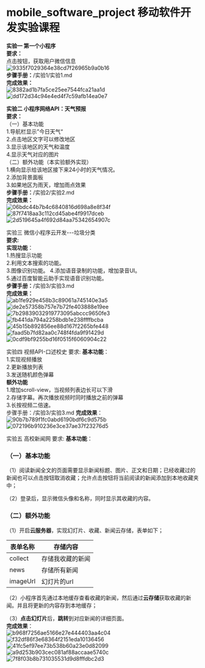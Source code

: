 # mobile_software_project 移动软件开发实验课程
**实验一 第一个小程序**   
**要求：**   
点击按钮，获取用户微信信息    
![9335f7029364e38cd7f26965b9a0b16](https://github.com/user-attachments/assets/45886efe-4805-40a8-bdcc-f15443bd7471)   
**步骤手册：**/实验1/实验1.md    
**完成效果：**    
![8382ad1b7fa5ce25ee7544fca21aa1d](https://github.com/user-attachments/assets/ba7b427a-722a-42d8-925e-d0d88bb126bb)    
![dd172d34c94e4ed4f7c59afb14ea0e7](https://github.com/user-attachments/assets/eeaf188d-f889-4730-9716-f88a5a5d2343)    

**实验二 小程序网络API：天气预报**   
**要求：**       
（一）基本功能   
1.导航栏显示”今日天气“   
2.点击地区文字可以修改地区   
3.显示该地区的天气和温度   
4.显示天气对应的图片   
（二）额外功能（本实验额外实现）   
1.横向显示给该地区接下来24小时的天气情况。   
2.添加背景面板   
3.如果地区为雨天，增加雨点效果   
**步骤手册：**/实验2/实验2.md   
**完成效果：**   
![06bdc44b7b4c6840816d698a8e8f34f](https://github.com/user-attachments/assets/e092472f-6c0e-4649-a167-02305029e6a4)   
![87f7418aa3c112cd45abe4f9917dceb](https://github.com/user-attachments/assets/194d3737-1b64-423f-bae4-a032be9cdd1f)   
![2d519645a4f692d84aa75342654907c](https://github.com/user-attachments/assets/705fa4d8-79cd-48c7-89f9-ef913d51870d)   
     
实验三 微信小程序云开发---垃圾分类     
**要求:**     
**实现功能**：   
1.热搜显示功能   
2.利用文本搜索的功能。   
3.图像识别功能。
4.添加语音录制的功能，增加录音UI。     
5.通过百度智能云助手实现语音识别功能。     
**步骤手册：**/实验3/实验3.md     
**完成效果：**     
![ab1fe929e458b3c89061a745140e3a5](https://github.com/user-attachments/assets/58dda3c8-2d39-4e9e-b350-f26b7b37f7f8)
![de2e57358b757e7b72fe403888e19ee](https://github.com/user-attachments/assets/e5a66109-7569-465c-be59-b0a97e8e2973)
![7b29839032919773095abccc9650fe3](https://github.com/user-attachments/assets/74601c64-9c5f-4623-a221-ef73e186b8f4)
![fb441da794a2258bdb1e238ffffbcba](https://github.com/user-attachments/assets/54dd0045-f781-45d7-bee4-a1a4c500fe79)
![45b15b892856ee88d167f2265bfe448](https://github.com/user-attachments/assets/373f2646-9a5c-4b9f-a622-f3bac784be7d)
![faad5b7fd82aa0c748f4fda9f91429d](https://github.com/user-attachments/assets/86ae01b7-bfe1-45da-b05e-c9527b643a7a)
![0cdf9bf9255bd16f0515f6060904c22](https://github.com/user-attachments/assets/29361dcf-1ec2-4c1f-bdad-aa2a0692b266)


实验四 视频API-口述校史
要求:
**基本功能**：    
1.实现视频播放   
2.更新播放列表    
3.发送随机颜色弹幕    
**额外功能**     
1.增加scroll-view，当视频列表边长可以下滑    
2.存储字幕。再次播放视频时同时播放之前的弹幕    
3.长按视频二倍速。     
步骤手册：/实验3/实验3.md
**完成效果**：      
![90b7b789f1fc0abd6190bdf6c9d575b](https://github.com/user-attachments/assets/b86fc9d2-192e-495e-99b9-45518c5a3201)
![072196b910236e3ce37ae37f23276d5](https://github.com/user-attachments/assets/140a9403-1b88-4a19-a9c1-2900a5f6670d)


实验五 高校新闻网
要求:
**基本功能**：    
### （一）基本功能    

（1）阅读新闻全文的页面需要显示新闻标题、图片、正文和日期；已经收藏过的新闻也可以点击按钮取消收藏；允许点击按钮将当前阅读的新闻添加到本地收藏夹中；    

（2）登录后，显示微信头像和名称，同时显示其收藏的内容。    

### （二）额外功能      

（1）开启**云服务器**，实现幻灯片、收藏、新闻云存储，表单如下；     

| 表单名称 | 存储内容         |     
| -------- | ---------------- |   
| collect  | 存储我收藏的新闻 |      
| news     | 存储所有新闻     |     
| imageUrl | 幻灯片的url      |      

（2）小程序首先通过本地缓存查看收藏的新闻，然后通过**云存储**获取收藏的新闻。并且将更新的内容存到本地缓存；        

（3）**点击幻灯片**后，**跳转**到对应新闻的详细页面。     
**完成效果**：    
![b968f7256ae5166e27e444403aa4c04](https://github.com/user-attachments/assets/dfd64c3b-7b2a-4377-be4e-13ba1c8d14fb)
![f32df86f3e68364f2151eda10136456](https://github.com/user-attachments/assets/7e0e669a-5fc5-4cc8-9ff4-ed6ae9b16279)
![41fc5ef97ee73b538b60a23e0d82099](https://github.com/user-attachments/assets/ce5ed410-3366-4df7-a3ef-ab155606bcd1)
![a9d253b903cec081af88accaae5740c](https://github.com/user-attachments/assets/a56996c1-38a8-4a1b-a52b-e9a6e8c75059)
![7f8f03b8b731035531d9d8fffdbc2d3](https://github.com/user-attachments/assets/a79d88b9-d7cc-4d4f-9d86-f4b4edae61b0)
